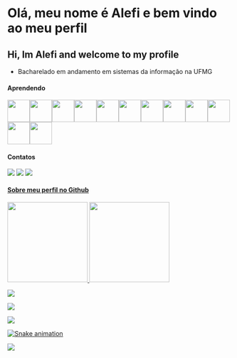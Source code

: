 # Olá, meu nome é Alefi e bem vindo ao meu perfil 
## Hi, Im Alefi and welcome to my profile

- Bacharelado em andamento em sistemas da informação na UFMG
#### Aprendendo


<img src="https://cdn.jsdelivr.net/gh/devicons/devicon/icons/c/c-original.svg" height="50px" width="50px" /><img src="https://cdn.jsdelivr.net/gh/devicons/devicon/icons/css3/css3-original.svg" height="50px" width="50px" /><img src="https://cdn.jsdelivr.net/gh/devicons/devicon/icons/git/git-original.svg" height="50px" width="50px" /><img src="https://cdn.jsdelivr.net/gh/devicons/devicon/icons/html5/html5-original.svg" height="50px" width="50px" /><img src="https://cdn.jsdelivr.net/gh/devicons/devicon/icons/python/python-original.svg" height="50px" width="50px" /><img src="https://cdn.jsdelivr.net/gh/devicons/devicon/icons/javascript/javascript-original.svg" height="50px" width="50px"/><img src="https://cdn.jsdelivr.net/gh/devicons/devicon/icons/react/react-original-wordmark.svg" height="50px" width="50px"/><img src="https://cdn.jsdelivr.net/gh/devicons/devicon/icons/typescript/typescript-original.svg" height="50px" width="50px"/><img src="https://cdn.jsdelivr.net/gh/devicons/devicon/icons/django/django-plain.svg" height="50px" width="50px" /><img src="https://cdn.jsdelivr.net/gh/devicons/devicon/icons/nodejs/nodejs-original-wordmark.svg" height="50px" width="50px" /><img src="https://cdn.jsdelivr.net/gh/devicons/devicon/icons/java/java-original-wordmark.svg" height="50px" width="50px" /><img src="https://cdn.jsdelivr.net/gh/devicons/devicon/icons/bitbucket/bitbucket-original-wordmark.svg" height="50px" width="50px" />
          
          
          
          
          

          

#### Contatos

<div>
<a href="https://instagram.com/elfo15santos/" target="_blank"><img src="https://img.shields.io/badge/-Instagram-%23E4405F?style=for-the-badge&logo=instagram&logoColor=white" target="_blank"></a>
<a href="https://www.linkedin.com/in/alefi-cunha/" target="_blank"><img src="https://img.shields.io/badge/-LinkedIn-%230077B5?style=for-the-badge&logo=linkedin&logoColor=white" target="_blank"></a>
<a href = "mailto:alefisantos15@gmail.com"><img src="https://img.shields.io/badge/Gmail-D14836?style=for-the-badge&logo=gmail&logoColor=white" target="_blank"></a> <a href="https://linktr.ee/elfo1507" target="_blank">
</div>

#### Sobre meu perfil no Github

<div>
<a href="https://github.com/Elfo1507">
<img height="180em" src="https://github-readme-stats.vercel.app/api/top-langs/?username=Elfo1507&layout=compact&langs_count=7&theme=dracula"/>
<img height="180em" src="https://github-readme-stats.vercel.app/api?username=Elfo1507&show_icons=true&theme=dracula&include_all_commits=true&count_private=true"/>
</div>

![](http://github-profile-summary-cards.vercel.app/api/cards/profile-details?username=Elfo1507&theme=dracula)

![](http://github-profile-summary-cards.vercel.app/api/cards/most-commit-language?username=Elfo1507&theme=dracula)

![](http://github-profile-summary-cards.vercel.app/api/cards/stats?username=Elfo1507&theme=dracula)
  
![Snake animation](https://github.com/Elfo1507/Elfo1507/blob/output/github-contribution-grid-snake.svg)
 
<img src="https://www.codewars.com/users/ElfoLuaNegra/badges/large"/>
<!---
Elfo1507/Elfo1507 is a ✨ special ✨ repository because its `README.md` (this file) appears on your GitHub profile.
You can click the Preview link to take a look at your changes.
--->
